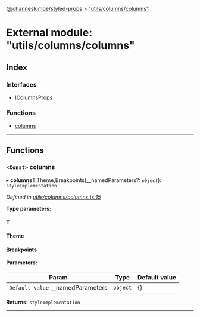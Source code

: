 [@johanneslumpe/styled-props](../README.md) > ["utils/columns/columns"](../modules/_utils_columns_columns_.md)

# External module: "utils/columns/columns"

## Index

### Interfaces

* [IColumnsProps](../interfaces/_utils_columns_columns_.icolumnsprops.md)

### Functions

* [columns](_utils_columns_columns_.md#columns)

---

## Functions

<a id="columns"></a>

### `<Const>` columns

▸ **columns**T,Theme,Breakpoints(__namedParameters?: *`object`*): `styleImplementation`

*Defined in [utils/columns/columns.ts:15](https://github.com/johanneslumpe/styled-props/blob/3abf398/src/utils/columns/columns.ts#L15)*

**Type parameters:**

#### T 
#### Theme 
#### Breakpoints 
**Parameters:**

| Param | Type | Default value |
| ------ | ------ | ------ |
| `Default value` __namedParameters | `object` |  {} |

**Returns:** `styleImplementation`

___

